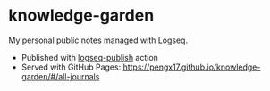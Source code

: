 # knowledge-garden

My personal public notes managed with Logseq.

- Published with [logseq-publish](https://github.com/pengx17/logseq-publish) action
- Served with GitHub Pages: https://pengx17.github.io/knowledge-garden/#/all-journals
